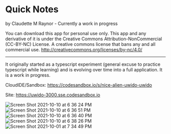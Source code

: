 # Quick Notes 
by Claudette M Raynor - Currently a work in progress

You can download this app for personal use only. This app and any derivative of it is under the Creative Commons Attribution-NonCommercial (CC-BY-NC) License. A creative commons license that bans any and all commercial use. http://creativecommons.org/licenses/by-nc/4.0/

----
It originally started as a typescript experiment (general excuse to practice typescript while learning) and is evolving over time into a full application. It is a work in progress.

CloudIDE/Sandbox: https://codesandbox.io/s/nice-alien-uwido-uwido

Site: https://uwido-3000.sse.codesandbox.io

![Screen Shot 2021-10-10 at 6 36 24 PM](https://user-images.githubusercontent.com/1176945/136721777-bff78fb1-0736-4001-b8eb-856f2abd72f9.png)
![Screen Shot 2021-10-10 at 6 36 51 PM](https://user-images.githubusercontent.com/1176945/136721651-dc96ef75-5cba-451d-9813-74ee25b25900.png)
![Screen Shot 2021-10-10 at 6 36 40 PM](https://user-images.githubusercontent.com/1176945/136721649-3e8884db-4963-49bc-8079-9f5d5bec286c.png)
![Screen Shot 2021-10-10 at 6 38 26 PM](https://user-images.githubusercontent.com/1176945/136721655-31ff8555-3d42-4ca7-8ad7-2aec347a32a6.png)
![Screen Shot 2021-10-01 at 7 34 49 PM](https://user-images.githubusercontent.com/1176945/135701168-eca0faa9-ddb2-43d6-8ea1-409abcc22485.png)

